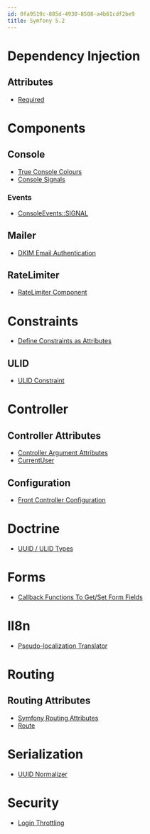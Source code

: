 ```yaml
---
id: 0fa9519c-885d-4930-8508-a4b61cdf2be9
title: Symfony 5.2
---
```


# Dependency Injection

## Attributes

-   [Required](20201117111757-required)

# Components

## Console

-   [True Console Colours](20201117100855-true_console_colours)
-   [Console Signals](20201117114930-console_signals)

### Events

-   [ConsoleEvents::SIGNAL](20201117115146-consoleevents_signal)

## Mailer

-   [DKIM Email
    Authentication](20201117104659-dkim_email_authentication)

## RateLimiter

-   [RateLimiter
    Component](20201117113404-symfony_ratelimiter_component)

# Constraints

-   [Define Constraints as
    Attributes](20201117112727-define_constraints_as_attributes)

## ULID

-   [ULID Constraint](20201117104332-ulid_constraint)

# Controller

## Controller Attributes

-   [Controller Argument
    Attributes](20201117102440-symfony_controller_argument_attributes)
-   [CurrentUser](20201117102746-currentuser)

## Configuration

-   [Front Controller
    Configuration](20201117114443-front_controller_configuration)

# Doctrine

-   [UUID / ULID Types](20201117101452-uuid_ulid_types)

# Forms

-   [Callback Functions To Get/Set Form
    Fields](20201117103506-callback_functions_to_get_set_form_fields)

# Il8n

-   [Pseudo-localization
    Translator](20201117100112-pseudo_localization_translator)

# Routing

## Routing Attributes

-   [Symfony Routing
    Attributes](20201117105314-symfony_routing_attributes)
-   [Route](20201117105045-rout)

# Serialization

-   [UUID Normalizer](20201117103957-uuid_normalizer)

# Security

-   [Login Throttling](20201117114036-login_throttling)
